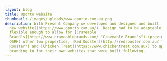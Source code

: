 ```yaml
---
layout: blog
title: Oporto website
thumbnail: /images/uploads/www-oporto-com-au.png
description: With Present Company we developed and designed and built [Oporto's
  new website](https://www.oporto.com.au/). Design had to be adaptable and
  flexible enough to allow for [Craveable
  Brand's](http://www.craveablebrands.com/ "Craveable Brand's") (previously
  QSRH) other two properties, [Red Rooster](http://redrooster.com.au/ "Red
  Rooster") and [Chicken Treat](https://www.chickentreat.com.au/) to apply their
  branding to for their own websites that were built following.
---
```

